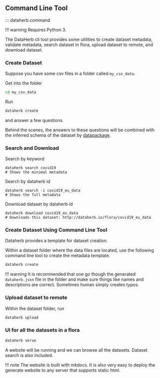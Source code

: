 ## Command Line Tool

::: dataherb.command

!!! warning
    Requires Python 3.

The DataHerb cli tool provides some utilities to create dataset metadata, validate metadata, search dataset in flora, upload dataset to remote, and download dataset.


### Create Dataset

Suppose you have some csv files in a folder called `my_csv_data`.

Get into the folder

```bash
cd my_csv_data
```

Run

```bash
dataherb create
```

and answer a few questions.

Behind the scenes, the answers to these questions will be combined with the inferred schema of the dataset by [datapackage](https://github.com/frictionlessdata/datapackage-py).


### Search and Download

Search by keyword

```
dataherb search covid19
# Shows the minimal metadata
```

Search by dataherb id

```
dataherb search -i covid19_eu_data
# Shows the full metadata
```

Download dataset by dataherb id

```
dataherb download covid19_eu_data
# Downloads this dataset: http://dataherb.io/flora/covid19_eu_data
```


### Create Dataset Using Command Line Tool

Dataherb provides a template for dataset creation.

Within a dataset folder where the data files are located, use the following command line tool to create the metadata template.

```bash
dataherb create
```

!!! warning
    It is recommended that one go though the generated `dataherb.json` file in the folder and make sure things like names and descriptions are correct. Sometimes human simply creates typos.


### Upload dataset to remote

Within the dataset folder, run

```bash
dataherb upload
```



### UI for all the datasets in a flora


```bash
dataherb serve
```

A website will be running and we can browse all the datasets. Dataset search is also included.

!!! note
    The website is built with mkdocs. It is also very easy to deploy the generate website to any server that supports static html.
